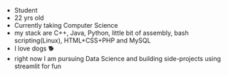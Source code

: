 - Student
- 22 yrs old
- Currently taking Computer Science
- my stack are C++, Java, Python, little bit of assembly, bash scripting(Linux), HTML+CSS+PHP and MySQL
- I love dogs 🐕
- right now I am pursuing Data Science and building side-projects using streamlit for fun
<!---
jerwintuchi/jerwintuchi is a ✨ special ✨ repository because its `README.md` (this file) appears on your GitHub profile.
You can click the Preview link to take a look at your changes.
--->
